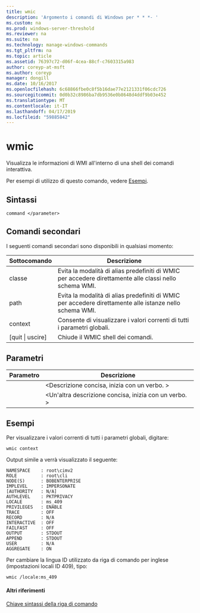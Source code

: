 ```yaml
---
title: wmic
description: 'Argomento i comandi di Windows per * * *- '
ms.custom: na
ms.prod: windows-server-threshold
ms.reviewer: na
ms.suite: na
ms.technology: manage-windows-commands
ms.tgt_pltfrm: na
ms.topic: article
ms.assetid: 76397c72-d06f-4cea-88cf-c7603315a983
author: coreyp-at-msft
ms.author: coreyp
manager: dongill
ms.date: 10/16/2017
ms.openlocfilehash: 6c68866fbe0c8f5b16dae77e2121331f06cdc726
ms.sourcegitcommit: 0d0b32c8986ba7db9536e0b8648d4ddf9b03e452
ms.translationtype: MT
ms.contentlocale: it-IT
ms.lasthandoff: 04/17/2019
ms.locfileid: "59885842"
---
```

# <a name="wmic"></a>wmic



Visualizza le informazioni di WMI all'interno di una shell dei comandi interattiva.

Per esempi di utilizzo di questo comando, vedere [Esempi](#BKMK_examples).

## <a name="syntax"></a>Sintassi

```
command </parameter>
```

## <a name="sub-commands"></a>Comandi secondari

I seguenti comandi secondari sono disponibili in qualsiasi momento:

|Sottocomando|Descrizione|
|-----------|-----------|
|classe|Evita la modalità di alias predefiniti di WMIC per accedere direttamente alle classi nello schema WMI.|
|path|Evita la modalità di alias predefiniti di WMIC per accedere direttamente alle istanze nello schema WMI.|
|context|Consente di visualizzare i valori correnti di tutti i parametri globali.|
|[quit \| uscire]|Chiude il WMIC shell dei comandi.|

## <a name="parameters"></a>Parametri

|Parametro|Descrizione|
|---------|-----------|
|</parameter>|\<Descrizione concisa, inizia con un verbo. >|
|</param2>|\<Un'altra descrizione concisa, inizia con un verbo. >|


## <a name="BKMK_examples"></a>Esempi

Per visualizzare i valori correnti di tutti i parametri globali, digitare:
```
wmic context
```
Output simile a verrà visualizzato il seguente:
```
NAMESPACE    : root\cimv2
ROLE         : root\cli
NODE(S)      : BOBENTERPRISE
IMPLEVEL     : IMPERSONATE
[AUTHORITY   : N/A]
AUTHLEVEL    : PKTPRIVACY
LOCALE       : ms_409
PRIVILEGES   : ENABLE
TRACE        : OFF
RECORD       : N/A
INTERACTIVE  : OFF
FAILFAST     : OFF
OUTPUT       : STDOUT
APPEND       : STDOUT
USER         : N/A
AGGREGATE    : ON
```
Per cambiare la lingua ID utilizzato da riga di comando per inglese (impostazioni locali ID 409), tipo:
```
wmic /locale:ms_409
```

#### <a name="additional-references"></a>Altri riferimenti

[Chiave sintassi della riga di comando](command-line-syntax-key.md)